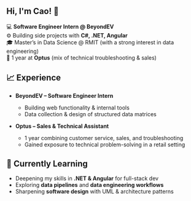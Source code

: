 ## Hi, I'm Cao! 👋

💻 **Software Engineer Intern @ BeyondEV**  
⚙️ Building side projects with **C#, .NET, Angular**  
🎓 Master’s in Data Science @ RMIT (with a strong interest in data engineering)  
📱 1 year at **Optus** (mix of technical troubleshooting & sales) 

## 📈 Experience  
- **BeyondEV – Software Engineer Intern**  
   - Building web functionality & internal tools  
   - Data collection & design of structured data matrices  

- **Optus – Sales & Technical Assistant**  
   - 1 year combining customer service, sales, and troubleshooting  
   - Gained exposure to technical problem-solving in a retail setting

## 🌱 Currently Learning  
- Deepening my skills in **.NET & Angular** for full-stack dev  
- Exploring **data pipelines** and **data engineering workflows**  
- Sharpening **software design** with UML & architecture patterns  
